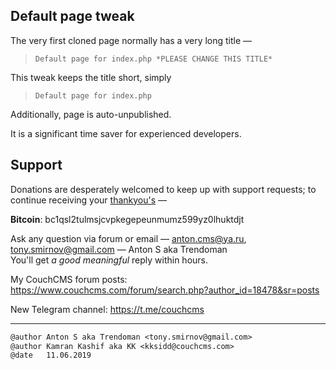 ## Default page tweak

The very first cloned page normally has a very long title &mdash;
> `Default page for index.php *PLEASE CHANGE THIS TITLE*`

This tweak keeps the title short, simply
> `Default page for index.php`

Additionally, page is auto-unpublished.

It is a significant time saver for experienced developers.

## Support

Donations are desperately welcomed to keep up with support requests; to continue receiving your [thankyou's](https://github.com/trendoman/Dignotas) &mdash;

**Bitcoin**: bc1qsl2tulmsjcvpkegepeunmumz599yz0lhuktdjt

Ask any question via forum or email &mdash; <anton.cms@ya.ru>, <tony.smirnov@gmail.com> &mdash; Anton S aka Trendoman<br>
You'll get *a good meaningful* reply within hours.

My CouchCMS forum posts: https://www.couchcms.com/forum/search.php?author_id=18478&sr=posts

New Telegram channel: https://t.me/couchcms

---

```txt
@author Anton S aka Trendoman <tony.smirnov@gmail.com>
@author Kamran Kashif aka KK <kksidd@couchcms.com>
@date   11.06.2019
```
